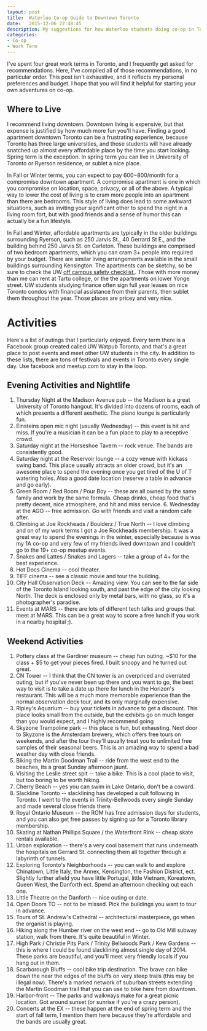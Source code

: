 ```yaml
---
layout: post
title:  Waterloo Co-op Guide to Downtown Toronto
date:   2015-12-06 22:48:45
description: My suggestions for how Waterloo students doing co-op in Toronto can best enjoy their limited time in the city.
categories:
- Co-op
- Work Term
---
```


I've spent four great work terms in Toronto, and I frequently get asked for recommendations. Here, I've compiled all of those recommendations, in no particular order. This post isn't exhaustive, and it reflects my personal preferences and budget. I hope that you will find it helpful for starting your own adventures on co-op.

## Where to Live

I recommend living downtown. Downtown living is expensive, but that expense is justified by how much more fun you'll have. Finding a good apartment downtown Toronto can be a frustrating experience, because Toronto has three large universities, and those students will have already snatched up almost every affordable place by the time you start looking. Spring term is the exception. In spring term you can live in University of Toronto or Ryerson residence, or sublet a nice place.

In Fall or Winter terms, you can expect to pay $600-$800/month for a compromise downtown apartment. A compromise apartment is one in which you compromise on location, space, privacy, or all of the above. A typical way to lower the cost of living is to cram more people into an apartment than there are bedrooms. This style of living does lead to some awkward situations, such as inviting your significant other to spend the night in a living room fort, but with good friends and a sense of humor this can actually be a fun lifestyle. 

In Fall and Winter, affordable apartments are typically in the older buildings surrounding Ryerson, such as 250 Jarvis St., 40 Gerrard St E., and the building behind 250 Jarvis St. on Carleton. These buildings are comprised of two bedroom apartments, which you can cram 3+ people into required by your budget. There are similar living arrangements available in the small buildings surrounding Kensington. The apartments can be sketchy, so be sure to check the UW [off campus safety checklist.](https://uwaterloo.ca/off-campus-housing/sites/ca.off-campus-housing/files/uploads/files/OCH_Checklist.pdf). Those with more money than me can rent at Tartu college, or the the apartments on lower Yonge street. UW students studying finance often sign full year leases on nice Toronto condos with financial assistance from their parents, then sublet them throughout the year. Those places are pricey and very nice.

# Activities

Here's a list of outings that I particularly enjoyed. Every term there is a Facebook group created called UW Watpub Toronto, and that's a great place to post events and meet other UW students in the city. In addition to these lists, there are tons of festivals and events in Toronto every single day. Use facebook and meetup.com to stay in the loop.

## Evening Activities and Nightlife

1. Thursday Night at the Madison Avenue pub -- the Madison is a great University of Toronto hangout. It's divided into dozens of rooms, each of which presents a different aesthetic. The piano lounge is particularly fun.
2. Einsteins open mic night (usually Wednesday) -- this event is hit and miss. If you're a musician it can be a fun place to play to a receptive crowd.
3. Saturday night at the Horseshoe Tavern -- rock venue. The bands are consistently good.
4. Saturday night at the Reservoir lounge -- a cozy venue with kickass swing band. This place usually attracts an older crowd, but it's an awesome place to spend the evening once you get tired of the U of T watering holes. Also a good date location (reserve a table in advance and go early).
5. Green Room / Red Room / Pour Boy -- these are all owned by the same family and work by the same formula. Cheap drinks, cheap food that's pretty decent, nice atmosphere, and hit and miss service. 6. Wednesday at the AGO -- free admission. Go with friends and visit a random cafe after.
7. Climbing at Joe Rockheads / Boulderz / True North -- I love climbing and on of my work terms I got a Joe Rockheads membership. It was a great way to spend the evenings in the winter, especially because is was my 1A co-op and very few of my friends lived downtown and I couldn't go to the 19+ co-op meetup events.
8. Snakes and Lattes / Snakes and Lagers -- take a group of 4+ for the best experience.
9. Hot Docs Cinema -- cool theater.
10. TIFF cinema -- see a classic movie and tour the building.
11. City Hall Observation Deck -- Amazing view. You can see to the far side of the Toronto Island looking south, and past the edge of the city looking North. The deck is enclosed only by metal bars, with no glass, so it's a photographer's paradise.
12. Events at MARS -- there are lots of different tech talks and groups that meet at MARS. This can be a great way to score a free lunch if you work in a nearby hospital ;).

## Weekend Activities

1. Pottery class at the Gardiner museum -- cheap fun outing. ~$10 for the class + $5 to get your pieces fired. I built snoopy and he turned out great.
2. CN Tower -- I think that the CN tower is an overpriced and overrated outing, but if you've never been up there and you want to go, the best way to visit is to take a date up there for lunch in the Horizon's restaurant. This will be a much more memorable experience than the normal observation deck tour, and its only marginally expensive. 
3. Ripley's Aquarium -- buy your tickets in advance to get a discount. This place looks small from the outside, but the exhibits go on much longer than you would expect, and I highly recommend going
4. Skyzone Trampoline park -- this place is fun, but exhausting. Next door to Skyzone is the Amsterdam brewery, which offers free tours on weekends, and after the tour they'll usually treat you to unlimited free samples of their seasonal beers. This is an amazing way to spend a bad weather day with close friends.
5. Biking the Martin Goodman Trail -- ride from the west end to the beaches, its a great Sunday afternoon jaunt.
6. Visiting the Leslie street spit -- take a bike. This is a cool place to visit, but too boring to be worth hiking.
7. Cherry Beach -- yes you can swim in Lake Ontario, don't be a coward.
8. Slackline Toronto -- slacklining has developed a cult following in Toronto. I went to the events in Trinity-Bellwoods every single Sunday and made several close friends there. 
9. Royal Ontario Museum -- the ROM has free admission days for students, and you can also get free passes by signing up for a Toronto library membership.
10. Skating at Nathan Phillips Square / the Waterfront Rink -- cheap skate rentals available.
11. Urban exploration -- there's a very cool basement that runs underneath the hospitals on Gerrard St. connecting them all together through a labyrinth of tunnels.
12. Exploring Toronto's Neighborhoods -- you can walk to and explore Chinatown, Little Italy, the Annex, Kensington, the Fashion District, ect. Slightly further afield you have little Portugal, little Vietnam, Koreatown, Queen West, the Danforth ect. Spend an afternoon checking out each one.
13. Little Theatre on the Danforth -- nice outing or date.
14. Open Doors TO -- not to be missed. Pick the buildings you want to tour in advance.
15. Tours of St. Andrew's Cathedral -- architectural masterpiece, go when the organist is playing.
16. Hiking along the Humber river on the west end -- go to Old Mill subway station, walk from there. It's quite beautiful in Winter.
17. High Park / Christie Pits Park / Trinity Bellwoods Park / Kew Gardens -- this is where I could be found slacklining almost single day of 2014. These parks are beautiful, and you'll meet very friendly locals if you hang out in them.
18. Scarborough Bluffs -- cool bike trip destination. The brave can bike down the near the edges of the bluffs on very steep trails (this may be illegal now). There's a marked network of suburban streets extending the Martin Goodman trail that you can use to bike here from downtown.
19. Harbor-front -- The parks and walkways make for a great picnic location. Got around sunset (or sunrise if you're a crazy person).
20. Concerts at the EX -- these happen at the end of spring term and the start of fall term, I mention them here because they're affordable and the bands are usually great.